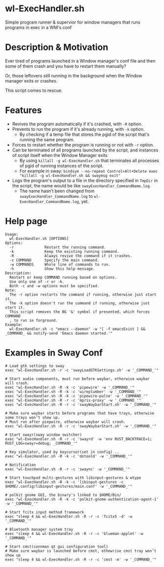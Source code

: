 # wl-ExecHandler.sh
Simple program runner & supervior for window managers that runs programs in exec in a WM's conf

# Description & Motivation

Ever tired of programs launched in a Window manager's conf file and then some of them crash and you have to restart them manually?

Or, those leftovers still running in the background when the Window manager exits or crashes.

This script comes to rescue.

# Features
- Revives the program automatically if it's crashed, with `-R` option.
- Prevents to run the program if it's already running, with `-k` option.
  - By checking if a temp file that stores the pgid of the script that's running the same program.    
- Forces to restart whether the program is running or not with `-r` option.
- Can be terminated of all programs launched by the script, and instances of script itself when the Window Manager exits
  - By using `killall -g wl-ExecHandler.sh` that terminates all processes of pgid of running instances of the script.
  - For example in sway: `bindsym --no-repeat Control+Alt+Delete exec "killall -g wl-ExecHandler.sh && swaymsg exit"`
- Logs the program's output to a file in the directory specified in `TmpDir` in the script, the name would be like `swayExecHandler_CommandName.log`.
  - The name hasn't been changed from `swayExecHandler_CommandName.log` to `wl-ExecHandler_CommandName.log`, yet.

# Help page
```
Usage:
  wl-ExecHandler.sh [OPTIONS]
Options:
  -r              Restart the running command.
  -k              Keep the existing running command.
  -R              Always revive the command if it crashes.
  -c COMMAND      Specify the main command.
  -w COMMANDS     Whole line of commands to run.
  -h              Show this help message.
Description:
  Restart or keep COMMAND running based on options.
  Use only one of -r or -k.
  Both -c and -w options must be specified.
Note:
  The -r option restarts the command if running, otherwise just start it.
  The -k option doesn't run the command if running, otherwise just start it.
  This script removes the BG '&' symbol if presented, which forces COMMAND
  , to run in forground.
Example:
  wl-ExecHandler.sh -c "emacs --daemon" -w "[ -f emacsExist ] && _COMMAND_ && notify-send 'Emacs daemon started.'"
```

# Examples in Sway Conf
```
# Load gtk settings to sway
exec "wl-ExecHandler.sh -r -c 'swayLoadGTKSettings.sh' -w '_COMMAND_'"

# Start audio components, must run before waybar, otherwise waybar will crash.
exec "wl-ExecHandler.sh -R -k -c 'pipewire' -w '_COMMAND_'"
exec "wl-ExecHandler.sh -R -k -c 'wireplumber' -w '_COMMAND_'"
exec "wl-ExecHandler.sh -R -k -c 'pipewire-pulse' -w '_COMMAND_'"
exec "wl-ExecHandler.sh -R -r -c 'mpris-proxy' -w '_COMMAND_'"
exec "wl-ExecHandler.sh -R -r -c 'swayWaybarStart.sh' -w '_COMMAND_'"

# Make sure waybar starts before programs that have trays, otherwise some trays won’t show up.
# Must run after piepwire, otherwise waybar will crash.
exec "wl-ExecHandler.sh -R -r -c 'swayWaybarStart.sh' -w '_COMMAND_'"

# Start swayr(sway window switcher)
exec "wl-ExecHandler.sh -R -r -c 'swayrd' -w 'env RUST_BACKTRACE=1; RUST_LOG=swayr=debug; _COMMAND_'"

# Key simulator, used by keycursor(set in config) ..
exec "wl-ExecHandler.sh -R -k -c 'dotoold' -w '_COMMAND_'"

# Notification
exec "wl-ExecHandler.sh -R -r -c 'swaync' -w '_COMMAND_'"

# Start touchpad multi-gestures with libinput-gestures & wtype
exec "wl-ExecHandler.sh -R -k -c 'libinput-gestures -c $HOME/.config/libinput-gestures/main.conf' -w '_COMMAND_'"

# polkit gnome GUI, the binary's linked to $HOME/Bin/
exec "wl-ExecHandler.sh -R -k -c 'polkit-gnome-authentication-agent-1' -w '_COMMAND_'"

# Start fcitx input method framework
exec "sleep 4 && wl-ExecHandler.sh -R -r -c 'fcitx5 -d' -w '_COMMAND_'"

# Bluetooth manager system tray
exec "sleep 4 && wl-ExecHandler.sh -R -r -c 'blueman-applet' -w '_COMMAND_'"

# Start cmst(connman qt gui configuration tool)
# Make sure waybar is launched before cmst, othewrise cmst tray won’t show up
exec "sleep 4 && wl-ExecHandler.sh -R -r -c 'cmst -m' -w '_COMMAND_'"

```

